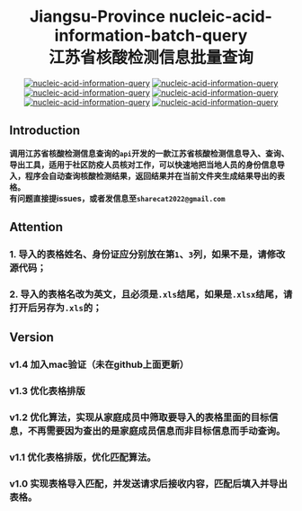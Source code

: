 # <h1 align="center" >Jiangsu-Province nucleic-acid-information-batch-query<br/>江苏省核酸检测信息批量查询</h1>
<p align="center">
    <a href="https://github.com/W01fh4cker/nucleic-acid-information-query"><img alt="nucleic-acid-information-query" src="https://img.shields.io/github/stars/W01fh4cker/nucleic-acid-information-query.svg"></a>
    <a href="https://github.com/xzajyjs/ThunderSearch/releases"><img alt="nucleic-acid-information-query" src="https://img.shields.io/github/release/W01fh4cker/nucleic-acid-information-query.svg"></a>
    <a href="https://github.com/xzajyjs/ThunderSearch/issues"><img alt="nucleic-acid-information-query" src="https://img.shields.io/github/issues/W01fh4cker/nucleic-acid-information-query"></a>
    <a href="https://github.com/W01fh4cker/nucleic-acid-information-query"><img alt="nucleic-acid-information-query" src="https://img.shields.io/badge/python-3.7%20%7C%203.8%20%7C%203.9-blue"></a>
    <a href="https://github.com/W01fh4cker/nucleic-acid-information-query"><img alt="nucleic-acid-information-query" src="https://img.shields.io/github/followers/W01fh4cker?color=red&label=Followers"></a>
    <a href="https://github.com/W01fh4cker/nucleic-acid-information-query"><img alt="nucleic-acid-information-query" src="https://img.shields.io/badge/-%E6%A0%B8%E9%85%B8%E4%BF%A1%E6%81%AF%E6%9F%A5%E8%AF%A2-yellow"></a>
</p>  

## Introduction  
**调用江苏省核酸检测信息查询的`api`开发的一款江苏省核酸检测信息导入、查询、导出工具，适用于社区防疫人员核对工作，可以快速地把当地人员的身份信息导入，程序会自动查询核酸检测结果，返回结果并在当前文件夹生成结果导出的表格。  
有问题直接提issues，或者发信息至`sharecat2022@gmail.com`**  
## Attention  
### 1. 导入的表格姓名、身份证应分别放在第`1`、`3`列，如果不是，请修改源代码；  
### 2. 导入的表格名改为英文，且必须是`.xls`结尾，如果是`.xlsx`结尾，请打开后另存为`.xls`的；  
 
## Version  
### v1.4 加入mac验证（未在github上面更新）
### v1.3 优化表格排版  

### v1.2 优化算法，实现从家庭成员中筛取要导入的表格里面的目标信息，不再需要因为查出的是家庭成员信息而非目标信息而手动查询。  

### v1.1 优化表格排版，优化匹配算法。  

### v1.0 实现表格导入匹配，并发送请求后接收内容，匹配后填入并导出表格。
